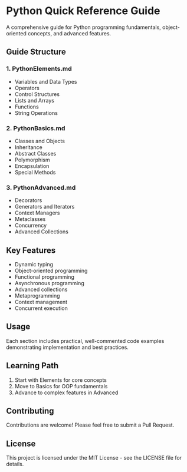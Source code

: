 # Python Quick Reference Guide

A comprehensive guide for Python programming fundamentals, object-oriented concepts, and advanced features.

## Guide Structure

### 1. PythonElements.md
- Variables and Data Types
- Operators
- Control Structures
- Lists and Arrays
- Functions
- String Operations

### 2. PythonBasics.md
- Classes and Objects
- Inheritance
- Abstract Classes
- Polymorphism
- Encapsulation
- Special Methods

### 3. PythonAdvanced.md
- Decorators
- Generators and Iterators
- Context Managers
- Metaclasses
- Concurrency
- Advanced Collections

## Key Features
- Dynamic typing
- Object-oriented programming
- Functional programming
- Asynchronous programming
- Advanced collections
- Metaprogramming
- Context management
- Concurrent execution

## Usage
Each section includes practical, well-commented code examples demonstrating implementation and best practices.

## Learning Path
1. Start with Elements for core concepts
2. Move to Basics for OOP fundamentals
3. Advance to complex features in Advanced

## Contributing
Contributions are welcome! Please feel free to submit a Pull Request.

## License
This project is licensed under the MIT License - see the LICENSE file for details.
